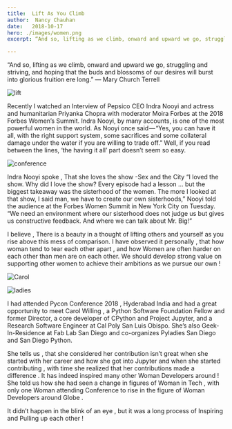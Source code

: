 ```yaml
---
title:  Lift As You Climb
author:  Nancy Chauhan
date:   2018-10-17
hero: ./images/women.png
excerpt: “And so, lifting as we climb, onward and upward we go, struggling and striving, and hoping that the buds and blossoms of our desires will burst into glorious fruition ere long.”

---
```


“And so, lifting as we climb, onward and upward we go, struggling and striving, and hoping that the buds and blossoms of our desires will burst into glorious fruition ere long.”
— Mary Church Terrell

![lift](https://miro.medium.com/max/1400/1*g4WxYeYSzqrF3hbGkGUDXg.gif)


Recently I watched an Interview of Pepsico CEO Indra Nooyi and actress and humanitarian Priyanka Chopra with moderator Moira Forbes at the 2018 Forbes Women’s Summit. Indra Nooyi, by many accounts, is one of the most powerful women in the world. As Nooyi once said — “Yes, you can have it all, with the right support system, some sacrifices and some collateral damage under the water if you are willing to trade off.” Well, if you read between the lines, ‘the having it all’ part doesn’t seem so easy.

![conference](https://miro.medium.com/max/1400/1*cvQgbtHaHxTZr3mWkeGcSA.jpeg)

Indra Nooyi spoke , That she loves the show -Sex and the City “I loved the show. Why did I love the show? Every episode had a lesson … but the biggest takeaway was the sisterhood of the women. The more I looked at that show, I said man, we have to create our own sisterhoods,” Nooyi told the audience at the Forbes Women Summit in New York City on Tuesday. “We need an environment where our sisterhood does not judge us but gives us constructive feedback. And where we can talk about Mr. Big!”

I believe , There is a beauty in a thought of lifting others and yourself as you rise above this mess of comparison. I have observed it personally , that how woman tend to tear each other apart , and how Women are often harder on each other than men are on each other. We should develop strong value on supporting other women to achieve their ambitions as we pursue our own !

![Carol](https://miro.medium.com/max/552/1*5ADdLJW6Pq7D6BrCWArNkQ.jpeg)

![ladies](https://miro.medium.com/max/1104/1*0Gu7z-jln7z262Tsqsg1kg.jpeg)

I had attended Pycon Conference 2018 , Hyderabad India and had a great opportunity to meet Carol Willing , a Python Software Foundation Fellow and former Director, a core developer of CPython and Project Jupyter, and a Research Software Engineer at Cal Poly San Luis Obispo. She’s also Geek-In-Residence at Fab Lab San Diego and co-organizes Pyladies San Diego and San Diego Python.

She tells us , that she considered her contribution isn’t great when she started with her career and how she got into Jupyter and when she started contributing , with time she realized that her contributions made a difference . It has indeed inspired many other Woman Developers around ! She told us how she had seen a change in figures of Woman in Tech , with only one Woman attending Conference to rise in the figure of Woman Developers around Globe .

It didn’t happen in the blink of an eye , but it was a long process of Inspiring and Pulling up each other !
